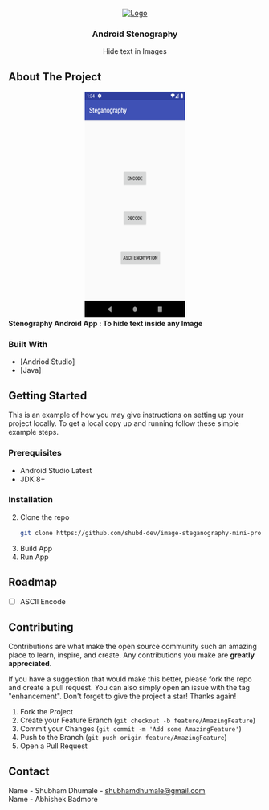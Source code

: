 <div id="top"></div>

<!-- PROJECT LOGO -->
<br />
<div align="center">
  <a href="https://github.com/github_username/repo_name">
    <img src="https://www.freepnglogos.com/uploads/s-letter-logo-png-19.png" alt="Logo" width="80" height="80">
  </a>

<h3 align="center">Android Stenography</h3>

  <p align="center">
    Hide text in Images
  </p>
</div>


<!-- ABOUT THE PROJECT -->
## About The Project
<center>
<img src="app/images/Screenshot_1655755461.png" width="200" height="450">
</center>
<b>Stenography Android App : To hide text inside any Image</b>



### Built With

* [Andriod Studio]
* [Java]


<!-- GETTING STARTED -->
## Getting Started

This is an example of how you may give instructions on setting up your project locally.
To get a local copy up and running follow these simple example steps.

### Prerequisites

* Android Studio Latest
* JDK 8+

### Installation

2. Clone the repo
   ```sh
   git clone https://github.com/shubd-dev/image-steganography-mini-proj.git
   ```
3. Build App
4. Run App

<!-- USAGE EXAMPLES -->


<!-- ROADMAP -->
## Roadmap

- [ ] ASCII Encode





<!-- CONTRIBUTING -->
## Contributing

Contributions are what make the open source community such an amazing place to learn, inspire, and create. Any contributions you make are **greatly appreciated**.

If you have a suggestion that would make this better, please fork the repo and create a pull request. You can also simply open an issue with the tag "enhancement".
Don't forget to give the project a star! Thanks again!

1. Fork the Project
2. Create your Feature Branch (`git checkout -b feature/AmazingFeature`)
3. Commit your Changes (`git commit -m 'Add some AmazingFeature'`)
4. Push to the Branch (`git push origin feature/AmazingFeature`)
5. Open a Pull Request

<!-- CONTACT -->
## Contact

Name - Shubham Dhumale - shubhamdhumale@gmail.com<br>
Name - Abhishek Badmore

